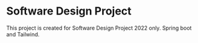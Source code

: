 # Software Design Project
This project is created for Software Design Project 2022 only.
Spring boot and Tailwind.
